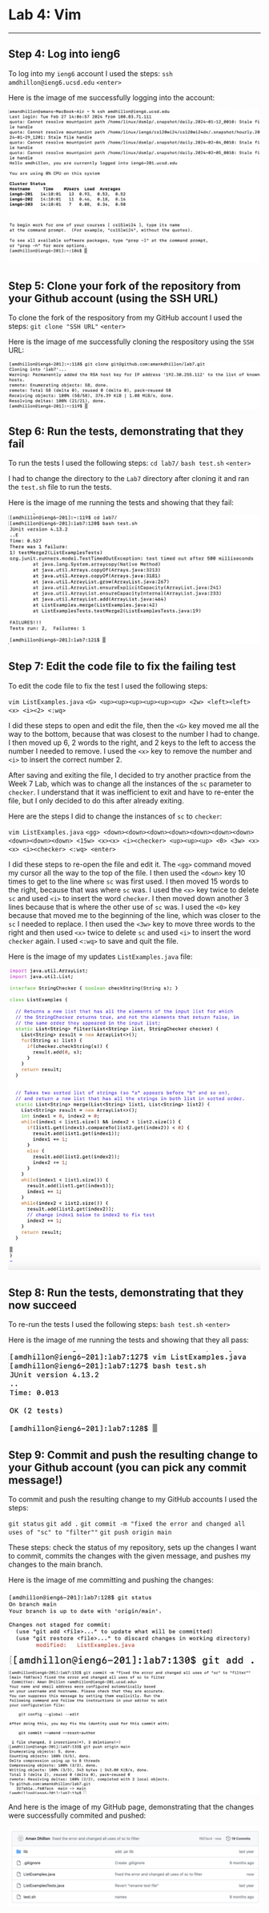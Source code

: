 # Lab 4: Vim
-----

## Step 4: Log into ieng6

To log into my `ieng6` account I used the steps: `ssh amdhillon@ieng6.ucsd.edu` `<enter>`

Here is the image of me successfully logging into the account:

![Image](pic4-1.png)

## Step 5: Clone your fork of the repository from your Github account (using the SSH URL)

To clone the fork of the respository from my GitHub account I used the steps: `git clone "SSH URL"` `<enter>`

Here is the image of me successfully cloning the respository using the `SSH` URL:

![Image](pic4-2.png)

## Step 6: Run the tests, demonstrating that they fail

To run the tests I used the following steps: `cd lab7/` `bash test.sh` `<enter>`

I had to change the directory to the `Lab7` directory after cloning it and ran the `test.sh` file to run the tests.

Here is the image of me running the tests and showing that they fail:

![Image](pic4-3.png)

## Step 7: Edit the code file to fix the failing test

To edit the code file to fix the test I used the following steps:

`vim ListExamples.java` `<G> <up><up><up><up><up><up> <2w> <left><left> <x> <i><2> <:wq>`

I did these steps to open and edit the file, then the `<G>` key moved me all the way to the bottom, because that was closest to the number I had to change. I then moved up 6, 2 words to the right, and 2 keys to the left to access the number I needed to remove. I used the `<x>` key to remove the number and `<i>` to insert the correct number 2.

After saving and exiting the file, I decided to try another practice from the Week 7 Lab, which was to change all the instances of the `sc` parameter to `checker`. I understand that it was inefficient to exit and have to re-enter the file, but I only decided to do this after already exiting.

Here are the steps I did to change the instances of `sc` to `checker`:

`vim ListExamples.java` `<gg> <down><down><down><down><down><down><down><down><down><down> <15w> <x><x> <i><checker> <up><up><up> <0> <3w> <x><x> <i><checker> <:wq> <enter>`

I did these steps to re-open the file and edit it. The `<gg>` command moved my cursor all the way to the top of the file. I then used the `<down>` key 10 times to get to the line where `sc` was first used. I then moved 15 words to the right, because that was where `sc` was. I used the `<x>` key twice to delete `sc` and used `<i>` to insert the word `checker`. I then moved down another 3 lines because that is where the other use of `sc` was. I used the `<0>` key because that moved me to the beginning of the line, which was closer to the `sc` I needed to replace. I then used the `<3w>` key to move three words to the right and then used `<x>` twice to delete `sc` and used `<i>` to insert the word `checker` again. I used `<:wq>` to save and quit the file.

Here is the image of my updates `ListExamples.java` file:

![Image](pic4-4.png)

## Step 8: Run the tests, demonstrating that they now succeed

To re-run the tests I used the following steps: `bash test.sh` `<enter>`

Here is the image of me running the tests and showing that they all pass:

![Image](pic4-5.png)

## Step 9: Commit and push the resulting change to your Github account (you can pick any commit message!)

To commit and push the resulting change to my GitHub accounts I used the steps:

`git status` `git add .` `git commit -m "fixed the error and changed all uses of "sc" to "filter""` `git push origin main`

These steps: check the status of my repository, sets up the changes I want to commit, commits the changes with the given message, and pushes my changes to the main branch.

Here is the image of me committing and pushing the changes:

![Image](pic4-6.png)
![Image](pic4-7.png)
![Image](pic4-8.png)

And here is the image of my GitHub page, demonstrating that the changes were successfully commited and pushed:

![Image](pic4-9.png)




